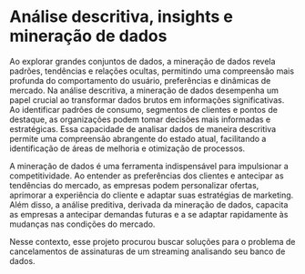 # Análise descritiva, insights e mineração de dados

 
Ao explorar grandes conjuntos de dados, a mineração de dados revela padrões, tendências e relações ocultas, permitindo uma compreensão mais profunda do comportamento do usuário, 
preferências e dinâmicas de mercado. Na análise descritiva, a mineração de dados desempenha um papel crucial ao transformar dados brutos em informações significativas. Ao identificar 
padrões de consumo, segmentos de clientes e pontos de destaque, as organizações podem tomar decisões mais informadas e estratégicas. Essa capacidade de analisar dados de maneira descritiva 
permite uma compreensão abrangente do estado atual, facilitando a identificação de áreas de melhoria e otimização de processos.

A mineração de dados é uma ferramenta indispensável para impulsionar a competitividade. Ao entender as preferências dos clientes e antecipar as tendências do mercado,
as empresas podem personalizar ofertas, aprimorar a experiência do cliente e adaptar suas estratégias de marketing. Além disso, a análise preditiva, derivada da mineração de dados, capacita
as empresas a antecipar demandas futuras e a se adaptar rapidamente às mudanças nas condições do mercado.

Nesse contexto, esse projeto procurou buscar soluções para o problema de cancelamentos de assinaturas de um streaming analisando seu banco de dados.





